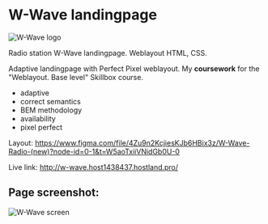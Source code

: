 # W-Wave landingpage

![W-Wave logo](http://w-wave.host1438437.hostland.pro/design/logo.svg)

Radio station W-Wave landingpage. Weblayout HTML, CSS.

Adaptive landingpage with Perfect Pixel weblayout.
My **coursework** for the "Weblayout. Base level" Skillbox course.

- adaptive
- correct semantics
- BEM methodology
- availability
- pixel perfect

Layout: https://www.figma.com/file/4Zu9n2KcjiesKJb6HBix3z/W-Wave-Radio-(new)?node-id=0-1&t=W5aoTxiiVNidGb0U-0

Live link: http://w-wave.host1438437.hostland.pro/

## Page screenshot:

![W-Wave screen](http://w-wave.host1438437.hostland.pro/design/Screenshot-w-radio.jpg)
